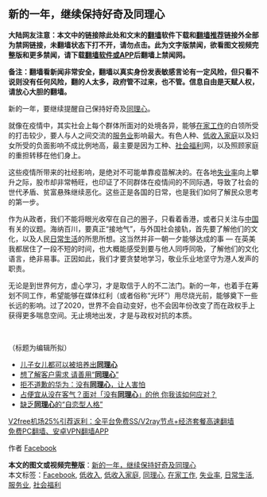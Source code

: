  <h2>新的一年，继续保持好奇及同理心</h2> <p class="notice"><b>大陆网友注意：本文中的链接除此处和文末的<a href="https://github.com/bannedbook/fanqiang" >翻墙</a>软件下载和<a href="https://github.com/killgcd/justmysocks/blob/master/README.md">翻墙推荐</a>链接外全部为禁网链接，未翻墙状态下打不开，请勿点击。此为文字版禁闻，欲看图文视频完整版和更多禁闻，请下载<a href="https://github.com/bannedbook/fanqiang">翻墙软件或APP</a>后翻墙上禁闻网。</p><p>备注：翻墙看新闻非常安全，翻墙以真实身份发表敏感言论有一定风险，但只看不说则没有任何风险，翻的人太多，政府管不过来，也不管。信息自由是天赋人权，请放心大胆的翻墙。</b></p>  <div class="entry">  <p>新的一年，要继续提醒自己保持好奇及<a href="https://www.bannedbook.org/bnews/tag/%E5%90%8C%E7%90%86%E5%BF%83/" class="st_tag internal_tag" rel="tag" title="标签 同理心 下的日志">同理心</a>。</p> <p>就像在疫情中，其实社会上每个群体所面对的处境各异，能够<a href="https://www.bannedbook.org/bnews/tag/%E5%9C%A8%E5%AE%B6%E5%B7%A5%E4%BD%9C/" class="st_tag internal_tag" rel="tag" title="标签 在家工作 下的日志">在家工作</a>的白领所受的打击较少，要人与人之间交流的<a href="https://www.bannedbook.org/bnews/tag/%E6%9C%8D%E5%8A%A1%E4%B8%9A/" class="st_tag internal_tag" rel="tag" title="标签 服务业 下的日志">服务业</a>影响最大。有色人种、<a href="https://www.bannedbook.org/bnews/tag/%E4%BD%8E%E6%94%B6%E5%85%A5%E5%AE%B6%E5%BA%AD/" class="st_tag internal_tag" rel="tag" title="标签 低收入家庭 下的日志">低收入家庭</a>以及妇女所受的负面影响不成比例地高，最主要是因为工种、<a href="https://www.bannedbook.org/bnews/tag/%E7%A4%BE%E4%BC%9A%E7%A6%8F%E5%88%A9/" class="st_tag internal_tag" rel="tag" title="标签 社会福利 下的日志">社会福利</a>网，以及照顾家庭的重担转移在他们身上。</p> <p>这些疫情所带来的社经影响，是绝对不可能单靠疫苗解决的。在各地<a href="https://www.bannedbook.org/bnews/tag/%E5%A4%B1%E4%B8%9A%E7%8E%87/" class="st_tag internal_tag" rel="tag" title="标签 失业率 下的日志">失业率</a>向上攀升之际，股市却非常畅旺，也印证了不同群体在疫情间的不同际遇，导致了社会的世代矛盾、贫富悬殊继续恶化。这些正是各国的日常，也是我们如何了解民众思考的第一步。</p> <p>作为从政者，我们不能将眼光收窄在自己的圈子，只看着香港，或者只关注与<span class='wp_keywordlink_affiliate'><a href="https://www.bannedbook.org/" title="中国" target="_blank">中国</a></span>有关的议题。海纳百川，要真正“接地气”，与外国社会接轨，首先要了解他们的文化，以及人民<a href="https://www.bannedbook.org/bnews/tag/%e6%97%a5%e5%b8%b8%e7%94%9f%e6%b4%bb/" class="st_tag internal_tag" rel="tag" title="标签 日常生活 下的日志">日常生活</a>的所思所想。这当然并非一朝一夕能够达成的事 — 在英美我都居住了一段不短的时间，也大概能感受到要与他人同呼同吸，了解他们的文化语言，绝非易事。正因如此，我们才要贪婪地学习，敬业乐业地坚守为港人发声的职责。</p>  <p>无论是到世界何方，虚心学习，才是取信于人的不二法门。新的一年，也着手在筹划不同工作，希望能够在媒体红利（或者俗称“光环”）用尽烧光前，能够奠下一些长远的影响。过了2020，世界不会自动变好，也不会因年份改变了而在政权手上获得更多喘息空间。无止境地出发，才是与政权对抗的本质。</p> <p> </p> <p>（标题为编辑所拟）</p> <ul class='op-related-articles' title='相关阅读'> <li><a href='https://www.bannedbook.org/bnews/lifebaike/20200722/1364304.html' target='_blank'>儿子女儿都可以被培养出<b>同理心</b></a></li> <li><a href='https://www.bannedbook.org/bnews/comments/20200101/1251485.html' target='_blank'>想了解客户需求 请善用“<b>同理心</b>”</a></li> <li><a href='https://www.bannedbook.org/bnews/baitai/20191203/1234158.html' target='_blank'>拒不道歉的华为：没有<b>同理心</b>，让人害怕</a></li> <li><a href='https://www.bannedbook.org/bnews/lifebaike/20191030/1215190.html' target='_blank'>占便宜从没在客气？面对「没有<b>同理心</b>」的他 你我该如何应对？</a></li> <li><a href='https://www.bannedbook.org/bnews/lifebaike/20190127/1071054.html' target='_blank'>缺乏<b>同理心</b>的“自恋型人格”</a></li> </ul> <p class="texttj"> <a href="https://www.bannedbook.org/forum23/topic22702.html" target="_blank">V2free机场25%引荐返利：全平台免费SS/V2ray节点+经济套餐高速翻墙</a><br/> <a href="https://github.com/bannedbook/fanqiang/wiki/%E7%A6%81%E9%97%BB%E7%BD%91%E5%AE%89%E5%8D%93%E7%BF%BB%E5%A2%99%E6%96%B0%E9%97%BBAPP" target="_blank">免费PC翻墙、安卓VPN翻墙APP</a></p><p>作者 <a href="https://www.bannedbook.org/bnews/tag/facebook/" class="st_tag internal_tag" rel="tag" title="标签 Facebook 下的日志">Facebook</a></p> <a name='sharetosocial'></a>       <div><b>本文的图文或视频完整版</b>：<a href='https://www.bannedbook.org/bnews/comments/20210103/1460199.html'>新的一年，继续保持好奇及同理心</a></div>  </div><!--END ENTRY--> <div class="postfooter"> <div>本文标签：<a href="https://www.bannedbook.org/bnews/tag/facebook/" rel="tag">Facebook</a>, <a href="https://www.bannedbook.org/bnews/tag/%E4%BD%8E%E6%94%B6%E5%85%A5/" rel="tag">低收入</a>, <a href="https://www.bannedbook.org/bnews/tag/%E4%BD%8E%E6%94%B6%E5%85%A5%E5%AE%B6%E5%BA%AD/" rel="tag">低收入家庭</a>, <a href="https://www.bannedbook.org/bnews/tag/%E5%90%8C%E7%90%86%E5%BF%83/" rel="tag">同理心</a>, <a href="https://www.bannedbook.org/bnews/tag/%E5%9C%A8%E5%AE%B6%E5%B7%A5%E4%BD%9C/" rel="tag">在家工作</a>, <a href="https://www.bannedbook.org/bnews/tag/%E5%A4%B1%E4%B8%9A%E7%8E%87/" rel="tag">失业率</a>, <a href="https://www.bannedbook.org/bnews/tag/%e6%97%a5%e5%b8%b8%e7%94%9f%e6%b4%bb/" rel="tag">日常生活</a>, <a href="https://www.bannedbook.org/bnews/tag/%E6%9C%8D%E5%8A%A1%E4%B8%9A/" rel="tag">服务业</a>, <a href="https://www.bannedbook.org/bnews/tag/%E7%A4%BE%E4%BC%9A%E7%A6%8F%E5%88%A9/" rel="tag">社会福利</a></div>  </div><!--END POSTFOOTER--> 